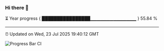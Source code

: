 ### Hi there 👋

⏳ Year progress { ████████████████▁▁▁▁▁▁▁▁▁▁▁▁▁▁ } 55.84 %

---

⏰ Updated on Wed, 23 Jul 2025 19:40:12 GMT

![Progress Bar CI](https://github.com/IshwaranRudhara/GIT-ACTION/workflows/Progress%20Bar%20CI/badge.svg)
